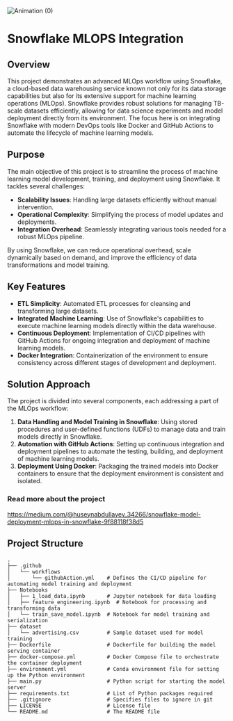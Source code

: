 
![Animation (0)](https://github.com/user-attachments/assets/c999a97b-5d24-4d28-8537-80f23ad9895a)

# Snowflake MLOPS Integration

## Overview

This project demonstrates an advanced MLOps workflow using Snowflake, a cloud-based data warehousing service known not only for its data storage capabilities but also for its extensive support for machine learning operations (MLOps). Snowflake provides robust solutions for managing TB-scale datasets efficiently, allowing for data science experiments and model deployment directly from its environment. The focus here is on integrating Snowflake with modern DevOps tools like Docker and GitHub Actions to automate the lifecycle of machine learning models.

## Purpose

The main objective of this project is to streamline the process of machine learning model development, training, and deployment using Snowflake. It tackles several challenges:

- **Scalability Issues**: Handling large datasets efficiently without manual intervention.
- **Operational Complexity**: Simplifying the process of model updates and deployments.
- **Integration Overhead**: Seamlessly integrating various tools needed for a robust MLOps pipeline.

By using Snowflake, we can reduce operational overhead, scale dynamically based on demand, and improve the efficiency of data transformations and model training.

## Key Features

- **ETL Simplicity**: Automated ETL processes for cleansing and transforming large datasets.
- **Integrated Machine Learning**: Use of Snowflake's capabilities to execute machine learning models directly within the data warehouse.
- **Continuous Deployment**: Implementation of CI/CD pipelines with GitHub Actions for ongoing integration and deployment of machine learning models.
- **Docker Integration**: Containerization of the environment to ensure consistency across different stages of development and deployment.

## Solution Approach

The project is divided into several components, each addressing a part of the MLOps workflow:

1. **Data Handling and Model Training in Snowflake**: Using stored procedures and user-defined functions (UDFs) to manage data and train models directly in Snowflake.
2. **Automation with GitHub Actions**: Setting up continuous integration and deployment pipelines to automate the testing, building, and deployment of machine learning models.
3. **Deployment Using Docker**: Packaging the trained models into Docker containers to ensure that the deployment environment is consistent and isolated.

### Read more about the project 
https://medium.com/@huseynabdullayev_34266/snowflake-model-deployment-mlops-in-snowflake-9f88118f38d5

## Project Structure

```plaintext
.
├── .github
│   └── workflows
│       └── githubAction.yml    # Defines the CI/CD pipeline for automating model training and deployment
├── Notebooks
│   ├── 1_load_data.ipynb       # Jupyter notebook for data loading
│   ├── feature_engineering.ipynb  # Notebook for processing and transforming data
│   └── train_save_model.ipynb  # Notebook for model training and serialization
├── dataset
│   └── advertising.csv         # Sample dataset used for model training
├── Dockerfile                  # Dockerfile for building the model serving container
├── docker-compose.yml          # Docker Compose file to orchestrate the container deployment
├── environment.yml             # Conda environment file for setting up the Python environment
├── main.py                     # Python script for starting the model server
├── requirements.txt            # List of Python packages required
├── .gitignore                  # Specifies files to ignore in git
├── LICENSE                     # License file
└── README.md                   # The README file







